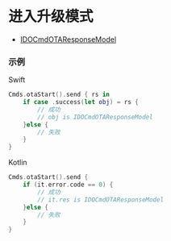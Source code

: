 # 进入升级模式
* [IDOCmdOTAResponseModel](../model/IDOCmdOTAResponseModel.md)



### 示例

Swift
```swift
Cmds.otaStart().send { rs in
    if case .success(let obj) = rs {
        // 成功
        // obj is IDOCmdOTAResponseModel
    }else {
        // 失败
    }
}
```

Kotlin
```kotlin
Cmds.otaStart().send {
    if (it.error.code == 0) {
        // 成功
        // it.res is IDOCmdOTAResponseModel
    }else {
        // 失败
    }
}
```
